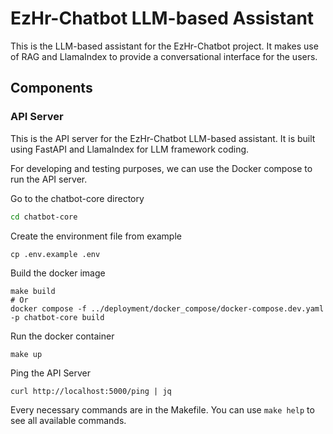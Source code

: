 # EzHr-Chatbot LLM-based Assistant

This is the LLM-based assistant for the EzHr-Chatbot project. It makes use of RAG and LlamaIndex to provide a conversational interface for the users.

## Components

### API Server

This is the API server for the EzHr-Chatbot LLM-based assistant. It is built using FastAPI and LlamaIndex for LLM framework coding.

For developing and testing purposes, we can use the Docker compose to run the API server.

Go to the chatbot-core directory

```bash
cd chatbot-core
```

Create the environment file from example

```
cp .env.example .env
```

Build the docker image

```
make build
# Or
docker compose -f ../deployment/docker_compose/docker-compose.dev.yaml -p chatbot-core build
```

Run the docker container

```
make up
```

Ping the API Server

```
curl http://localhost:5000/ping | jq
```

Every necessary commands are in the Makefile. You can use `make help` to see all available commands.
